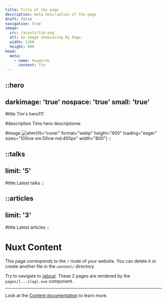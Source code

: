 ```yaml
---
title: Title of the page
description: meta description of the page
draft: false
navigation: true
image:
  src: /assets/tim.png
  alt: An image showcasing My Page.
  width: 1280
  height: 800
head:
  meta:
    - name: keywords
      content: Tim
---
```


::hero
---
darkimage: 'true'
nospace: 'true'
small: 'true'
---
#title
Tim's hero111

#description
Tims hero descriptionw

#image
![ehm](/baker-decorator.png){fit="cover" format="webp" height="400" loading="eager" sizes="100vw sm:50vw md:400px" width="800"}
::

::talks
---
limit: '5'
---
#title
Latest talks
::

::articles
---
limit: '3'
---
#title
Latest articles
::

# Nuxt Content

This page corresponds to the `/` route of your website. You can delete it or create another file in the `content/` directory.

Try to navigate to [/about](/about). These 2 pages are rendered by the `pages/[...slug].vue` component.

---

Look at the [Content documentation](https://content.nuxtjs.org/) to learn more.
